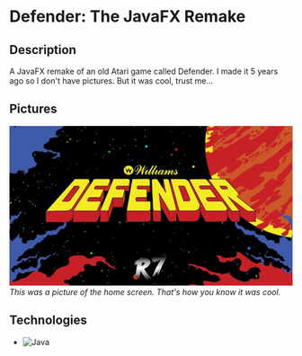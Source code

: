 # Defender: The JavaFX Remake

## Description
A JavaFX remake of an old Atari game called Defender. I made it 5 years ago so I don't have pictures. But it was cool, trust me...

## Pictures
![image](TitleScreen.jpg)  
<i style="text-align: center;">This was a picture of the home screen. That's how you know it was cool.</i>

## Technologies
- ![Java](https://img.shields.io/badge/java-%23ED8B00.svg?style=for-the-badge&logo=openjdk&logoColor=white)
